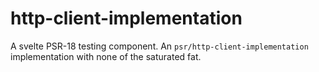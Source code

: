 # http-client-implementation
A svelte PSR-18 testing component. An `psr/http-client-implementation` implementation with none of the saturated fat.
